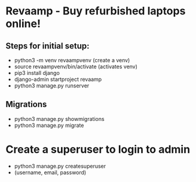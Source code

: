 # Revaamp - Buy refurbished laptops online!

## Steps for initial setup:

 - python3 -m venv revaampvenv (create a venv)
 - source revaampvenv/bin/activate (activates venv)
 - pip3 install django
 - django-admin startproject revaamp
 - python3 manage.py runserver

## Migrations

 - python3 manage.py showmigrations
 - python3 manage.py migrate

# Create a superuser to login to admin

 - python3 manage.py createsuperuser
 - (username, email, password)
